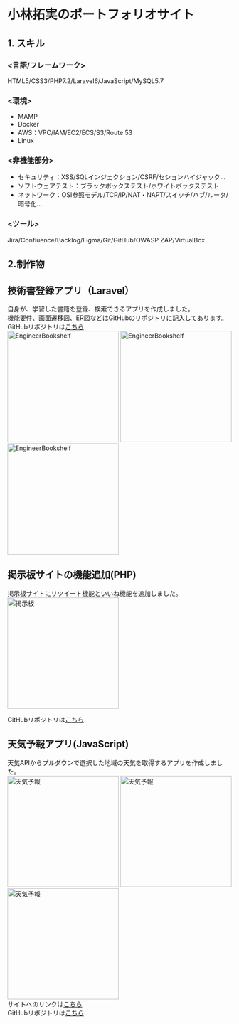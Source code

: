 # 小林拓実のポートフォリオサイト
## 1. スキル
### <言語/フレームワーク>
HTML5/CSS3/PHP7.2/Laravel6/JavaScript/MySQL5.7
### <環境>
- MAMP
- Docker
- AWS：VPC/IAM/EC2/ECS/S3/Route 53
- Linux

### <非機能部分>
- セキュリティ：XSS/SQLインジェクション/CSRF/セションハイジャック...
- ソフトウェアテスト：ブラックボックステスト/ホワイトボックステスト
- ネットワーク：OSI参照モデル/TCP/IP/NAT・NAPT/スイッチ/ハブ/ルータ/暗号化...
### <ツール>
Jira/Confluence/Backlog/Figma/Git/GitHub/OWASP ZAP/VirtualBox

## 2.制作物
## 技術書登録アプリ（Laravel）
自身が、学習した書籍を登録、検索できるアプリを作成しました。<br>
機能要件、画面遷移図、ER図などはGitHubのリポジトリに記入してあります。<br>
GitHubリポジトリは[こちら](https://github.com/takumi98/EngineerBookshelf)<br>
<img height="250" alt="EngineerBookshelf" src="https://user-images.githubusercontent.com/68890733/131423768-838ec631-9b90-4b87-859e-7eab65cc52bc.png">   <img height="250" alt="EngineerBookshelf" src="https://user-images.githubusercontent.com/68890733/131423791-d4b9db00-2523-4f8c-b067-c49a738c2a99.png"> <img height="250" alt="EngineerBookshelf" src="https://user-images.githubusercontent.com/68890733/131423810-a857c63b-7379-477c-9217-dbafdaa2c515.png">

## 掲示板サイトの機能追加(PHP)
掲示板サイトにリツイート機能といいね機能を追加しました。<br>
<img height="250" alt="掲示板" src="https://user-images.githubusercontent.com/68890733/131259163-228cbe49-ce71-4701-bece-2afec63df1f5.png"><br>

GitHubリポジトリは[こちら](https://github.com/takumi98/quelcode-php/tree/feature/php-challenge)

## 天気予報アプリ(JavaScript)
天気APIからプルダウンで選択した地域の天気を取得するアプリを作成しました。<br>
<img height="250" alt="天気予報" src="https://user-images.githubusercontent.com/68890733/131260760-05609d19-a23c-4cc9-9bf8-4bd486b6ab0d.png">
<img height="250" alt="天気予報" src="https://user-images.githubusercontent.com/68890733/131260799-28b7fcd2-b4d3-419c-9913-f5b6fa842bc0.png">
<img height="250" alt="天気予報" src="https://user-images.githubusercontent.com/68890733/131260848-dee12c0c-3548-4047-8d11-d6f47d3b5d3e.png"><br>
サイトへのリンクは[こちら](https://takumi98.github.io/quelcode-js/js-weather/index.html)<br>
GitHubリポジトリは[こちら](https://github.com/takumi98/quelcode-js/tree/feature/js-challenge1)
